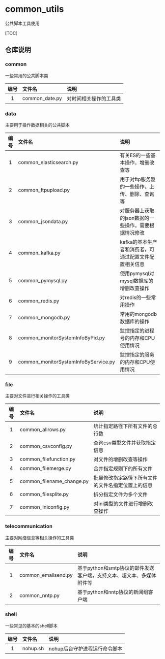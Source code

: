﻿# common_utils
公共脚本工具使用

[TOC]

## 仓库说明

### common
一些常用的公共脚本类

|编号|文件名|说明|
|:---:|:---|:---|
|1|common_date.py|对时间相关操作的工具类|

### data
主要用于操作数据相关的公共脚本

|编号|文件名|说明|
|:---:|:---|:---|
|1|common_elasticsearch.py|有关ES的一些基本操作，增删改查等|
|2|common_ftpupload.py|用于对ftp服务器的一些操作，上传、删除、查询等|
|3|common_jsondata.py|对服务器上获取的json数据的一些操作，需要根据情况修改|
|4|common_kafka.py|kafka的基本生产者和消费者，可通过配置文件配置相关信息|
|5|common_pymysql.py|使用pymysql对mysql数据库的增删改查操作|
|6|common_redis.py|对redis的一些常用操作|
|7|common_mongodb.py|常用的mongodb数据库的操作|
|8|common_monitorSystemInfoByPid.py|监控指定的进程号的内存和CPU使用情况|
|9|common_monitorSystemInfoByService.py|监控指定的服务的内存和CPU使用情况|

### file
主要对文件进行相关操作的工具类

|编号|文件名|说明|
|:---:|:---|:---|
|1|common_allrows.py|统计指定路径下所有文件的总行数|
|2|common_csvconfig.py|查询csv类型文件并获取指定信息|
|3|common_filefunction.py|对文件的增删改查等操作|
|4|common_filemerge.py|合并指定规则下的所有文件|
|5|common_filename_change.py|批量修改指定路径下所有文件的文件名指定位置上的信息|
|6|common_filesplite.py|拆分指定文件为多个文件|
|7|common_iniconfig.py|对ini类型的文件进行增删改查操作|

### telecommunication
主要对网络信息等相关操作的工具类

|编号|文件名|说明|
|:---:|:---|:---|
|1|common_emailsend.py|基于python和smtp协议的邮件发送客户端，支持文本、超文本、多媒体附件等|
|2|common_nntp.py|基于python和nntp协议的新闻组客户端|

### shell
一些常见的基本的shell脚本

|编号|文件名|说明|
|:---:|:---|:---|
|1|nohup.sh|nohup后台守护进程运行命令脚本|
